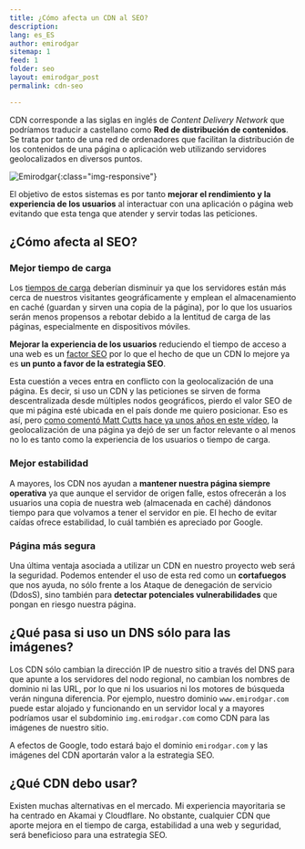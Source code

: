 ```yaml
---
title: ¿Cómo afecta un CDN al SEO?
description: 
lang: es_ES
author: emirodgar
sitemap: 1
feed: 1
folder: seo
layout: emirodgar_post
permalink: cdn-seo

---
```


CDN corresponde a las siglas en inglés de *Content Delivery Network* que podríamos traducir a castellano como **Red de distribución de contenidos**.  Se trata por tanto de una red de ordenadores que facilitan la distribución de los contenidos de una página o aplicación web utilizando servidores geolocalizados en diversos puntos. 

![Emirodgar](https://i.imgur.com/lzH6nBd.png){:class="img-responsive"}

El objetivo de estos sistemas es por tanto **mejorar el rendimiento y la experiencia de los usuarios** al interactuar con una aplicación o página web evitando que esta tenga que atender y servir todas las peticiones.

## ¿Cómo afecta al SEO?

### Mejor tiempo de carga

Los [tiempos de carga](https://emirodgar.com/mejorar-tiempo-carga-web)  deberían disminuir ya que los servidores están más cerca de nuestros visitantes geográficamente y emplean el almacenamiento en caché (guardan y sirven una copia de la página), por lo que los usuarios serán menos propensos a rebotar debido a la lentitud de carga de las páginas, especialmente en dispositivos móviles.

**Mejorar la experiencia de los usuarios** reduciendo el tiempo de acceso a una web es un [factor SEO](https://emirodgar.com/factores-seo) por lo que el hecho de que un CDN lo mejore ya es **un punto a favor de la estrategia SEO**.

Esta cuestión a veces entra en conflicto con la geolocalización de una página. Es decir, si uso un CDN y las peticiones se sirven de forma descentralizada desde múltiples nodos geográficos, pierdo el valor SEO de que mi página esté ubicada en el país donde me quiero posicionar. Eso es así, pero [como comentó Matt Cutts hace ya unos años en este vídeo](https://www.youtube.com/watch?v=hXt23AXlJJU), la geolocalización de una página ya dejó de ser un factor relevante o al menos no lo es tanto como la experiencia de los usuarios o tiempo de carga.

### Mejor estabilidad

A mayores, los CDN nos ayudan a **mantener nuestra página siempre operativa** ya que aunque el servidor de origen falle, estos ofrecerán a los usuarios una copia de nuestra web (almacenada en caché) dándonos tiempo para que volvamos a tener el servidor en pie. El hecho de evitar caídas ofrece estabilidad, lo cuál también es apreciado por Google.

### Página más segura

Una última ventaja asociada a utilizar un CDN en nuestro proyecto web será la seguridad. Podemos entender el uso de esta red como un **cortafuegos** que nos ayuda, no sólo frente a los Ataque de denegación de servicio (DdosS), sino también para **detectar potenciales vulnerabilidades** que pongan en riesgo nuestra página.

## ¿Qué pasa si uso un DNS sólo para las imágenes?

Los CDN sólo cambian la dirección IP de nuestro sitio a través del DNS para que apunte a los servidores del nodo regional, no cambian los nombres de dominio ni las URL, por lo que ni los usuarios ni los motores de búsqueda verán ninguna diferencia. Por ejemplo, nuestro dominio `www.emirodgar.com` puede estar alojado y funcionando en un servidor local y a mayores podríamos usar el subdominio `img.emirodgar.com` como CDN para las imágenes de nuestro sitio.

A efectos de Google, todo estará bajo el dominio `emirodgar.com` y las imágenes del CDN aportarán valor a la estrategia SEO. 


## ¿Qué CDN debo usar?

Existen muchas alternativas en el mercado. Mi experiencia mayoritaria se ha centrado en Akamai y Cloudflare. No obstante, cualquier CDN que aporte mejora en el tiempo de carga, estabilidad a una web y seguridad, será beneficioso para una estrategia SEO.
<!--stackedit_data:
eyJoaXN0b3J5IjpbLTE4NTA0NDk5MjZdfQ==
-->